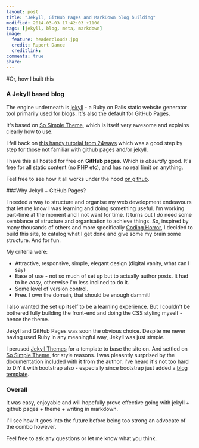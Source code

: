 ```yaml
---
layout: post
title: "Jekyll, GitHub Pages and MarkDown blog building"
modified: 2014-03-03 17:42:03 +1100
tags: [jekyll, blog, meta, markdown]
image:
  feature: headerclouds.jpg
  credit: Rupert Dance
  creditlink: 
comments: true
share: 
---
```

#Or, how I built this

### A Jekyll based blog

The engine underneath is [jekyll](http://jekyllrb.com/) - a Ruby on Rails static website generator tool primarily used for blogs. It's also the default for GitHub Pages. 

It's based on [So Simple Theme](http://mademistakes.com/articles/so-simple-jekyll-theme/), which is itself very awesome and explains clearly how to use. 

I fell back on [this handy tutorial from 24ways](http://24ways.org/2013/get-started-with-github-pages/) which was a good step by step for those not familiar with github pages and/or jekyll.

I have this all hosted for free on **GitHub pages**. Which is *absurdly* good. It's free for all static content (no PHP etc), and has no real limit on anything.  

Feel free to see how it all works under the hood [on github](https://github.com/rupertdance/rupert-site).

###Why Jekyll + GitHub Pages?

I needed a way to structure and organise my web development endeavours that let me know I was learning and doing something useful. I'm working part-time at the moment and I not want for time. It turns out I *do* need some semblance of structure and organisation to achieve things. So, inspired by many thousands of others and more specifically [Coding Horror](http://blog.codinghorror.com/), I decided to build this site, to catalog what I get done and give some my brain some structure. And for fun.

My criteria were:

* Attractive, responsive, simple, elegant design (digital vanity, what can I say)
* Ease of use - not so much of set up but to actually author posts. It had to be *easy*, otherwise I'm less inclined to do it.
* Some level of version control.
* Free. I own the domain, that should be enough dammit!

I also wanted the set up itself to be a learning experience. But I couldn't be bothered fully building the front-end and doing the CSS styling myself - hence the theme.

Jekyll and GitHub Pages was soon the obvious choice. Despite me never having used Ruby in any meaningful way, Jekyll was just *simple*.

I perused [Jekyll Themes](jekyllthemes.org) for a template to base the site on. And settled on [So Simple Theme](http://mademistakes.com/articles/so-simple-jekyll-theme/), for style reasons. I was pleasntly surprised by the documentation included with it from the author. I've heard it's not too hard to DIY it with bootstrap also - especially since bootstrap just added a [blog template](http://getbootstrap.com/examples/blog/).

### Overall
It was easy, enjoyable and will hopefully prove effective going with jekyll + github pages + theme + writing in markdown.

I'll see how it goes into the future before being too strong an advocate of the combo however.

Feel free to ask any questions or let me know what you think.